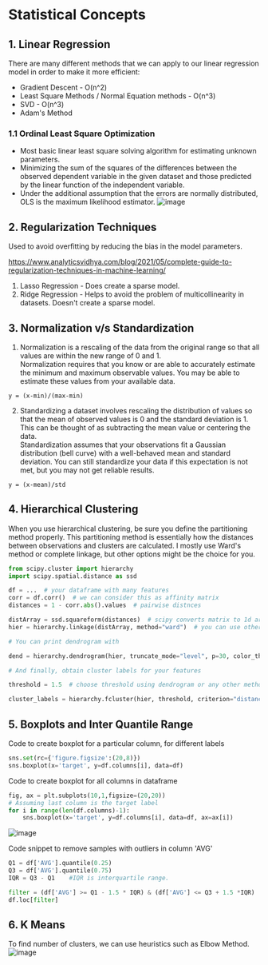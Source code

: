 # Statistical Concepts

## 1. Linear Regression
There are many different methods that we can apply to our linear regression model in order to make it more efficient: <br>
- Gradient Descent - O(n^2)
- Least Square Methods / Normal Equation methods - O(n^3)
- SVD - O(n^3)
- Adam's Method

### 1.1 Ordinal Least Square Optimization
- Most basic linear least square solving algorithm for estimating unknown parameters.
- Minimizing the sum of the squares of the differences between the observed dependent variable in the given dataset and those predicted by the linear function of the independent variable.
- Under the additional assumption that the errors are normally distributed, OLS is the maximum likelihood estimator.
![image](https://user-images.githubusercontent.com/33158202/144732739-0bf8727b-d6cb-4495-a95c-4b993ae4aa24.png)


## 2. Regularization Techniques

Used to avoid overfitting by reducing the bias in the model parameters.

https://www.analyticsvidhya.com/blog/2021/05/complete-guide-to-regularization-techniques-in-machine-learning/

1. Lasso Regression - Does create a sparse model.
2. Ridge Regression - Helps to avoid the problem of multicollinearity in datasets. Doesn't create a sparse model.

## 3. Normalization v/s Standardization
1. Normalization is a rescaling of the data from the original range so that all values are within the new range of 0 and 1. <br>
Normalization requires that you know or are able to accurately estimate the minimum and maximum observable values. You may be able to estimate these values from your available data.
```
y = (x-min)/(max-min)
```
2. Standardizing a dataset involves rescaling the distribution of values so that the mean of observed values is 0 and the standard deviation is 1.
This can be thought of as subtracting the mean value or centering the data. <br>
Standardization assumes that your observations fit a Gaussian distribution (bell curve) with a well-behaved mean and standard deviation. You can still standardize your data if this expectation is not met, but you may not get reliable results.
```
y = (x-mean)/std
```

## 4. Hierarchical Clustering
When you use hierarchical clustering, be sure you define the partitioning method properly. This partitioning method is essentially how the distances between observations and clusters are calculated. I mostly use Ward's method or complete linkage, but other options might be the choice for you.

```python
from scipy.cluster import hierarchy
import scipy.spatial.distance as ssd

df = ...  # your dataframe with many features
corr = df.corr()  # we can consider this as affinity matrix
distances = 1 - corr.abs().values  # pairwise distnces

distArray = ssd.squareform(distances)  # scipy converts matrix to 1d array
hier = hierarchy.linkage(distArray, method="ward")  # you can use other methods

# You can print dendrogram with

dend = hierarchy.dendrogram(hier, truncate_mode="level", p=30, color_threshold=1.5)

# And finally, obtain cluster labels for your features

threshold = 1.5  # choose threshold using dendrogram or any other method (e.g. quantile or desired number of features)

cluster_labels = hierarchy.fcluster(hier, threshold, criterion="distance")
```

## 5. Boxplots and Inter Quantile Range
Code to create boxplot for a particular column, for different labels
```python
sns.set(rc={'figure.figsize':(20,8)})
sns.boxplot(x='target', y=df.columns[i], data=df)
```
Code to create boxplot for all columns in dataframe
```python
fig, ax = plt.subplots(10,1,figsize=(20,20))
# Assuming last column is the target label
for i in range(len(df.columns)-1):
    sns.boxplot(x='target', y=df.columns[i], data=df, ax=ax[i])
```
![image](https://user-images.githubusercontent.com/33158202/128505131-0b5630aa-0c4d-4115-837a-475510df3e15.png)

Code snippet to remove samples with outliers in column 'AVG'
```python
Q1 = df['AVG'].quantile(0.25)
Q3 = df['AVG'].quantile(0.75)
IQR = Q3 - Q1    #IQR is interquartile range. 

filter = (df['AVG'] >= Q1 - 1.5 * IQR) & (df['AVG'] <= Q3 + 1.5 *IQR)
df.loc[filter]  
```

## 6. K Means
To find number of clusters, we can use heuristics such as Elbow Method. <br>
![image](https://user-images.githubusercontent.com/33158202/146512105-0408611b-b48c-46b6-820c-9ae0f0386ca5.png)

